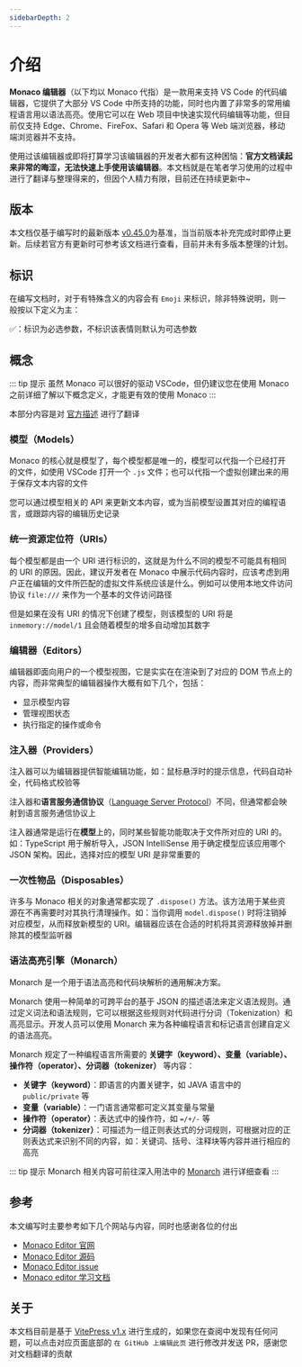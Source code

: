 ```yaml
---
sidebarDepth: 2
---
```


# 介绍

**Monaco 编辑器**（以下均以 Monaco 代指）是一款用来支持 VS Code 的代码编辑器，它提供了大部分 VS Code 中所支持的功能，同时也内置了非常多的常用编程语言用以语法高亮。使用它可以在 Web 项目中快速实现代码编辑等功能，但目前仅支持 Edge、Chrome、FireFox、Safari 和 Opera 等 Web 端浏览器，移动端浏览器并不支持。

使用过该编辑器或即将打算学习该编辑器的开发者大都有这种困恼：**官方文档读起来非常的晦涩，无法快速上手使用该编辑器**。本文档就是在笔者学习使用的过程中进行了翻译与整理得来的，但因个人精力有限，目前还在持续更新中~

## 版本

本文档仅基于编写时的最新版本 [v0.45.0][]为基准，当当前版本补充完成时即停止更新。后续若官方有更新时可参考该文档进行查看，目前并未有多版本整理的计划。

## 标识

在编写文档时，对于有特殊含义的内容会有 `Emoji` 来标识，除非特殊说明，则一般按以下定义为主：

:white_check_mark:：标识为必选参数，不标识该表情则默认为可选参数

## 概念

::: tip 提示
虽然 Monaco 可以很好的驱动 VSCode，但仍建议您在使用 Monaco 之前详细了解以下概念定义，才能更有效的使用 Monaco
::: 

本部分内容是对 [官方描述][] 进行了翻译

### 模型（Models）

Monaco 的核心就是模型了，每个模型都是唯一的，模型可以代指一个已经打开的文件，如使用 VSCode 打开一个 `.js` 文件；也可以代指一个虚拟创建出来的用于保存文本内容的文件

您可以通过模型相关的 API 来更新文本内容，或为当前模型设置其对应的编程语言，或跟踪内容的编辑历史记录

### 统一资源定位符（URIs）

每个模型都是由一个 URI 进行标识的，这就是为什么不同的模型不可能具有相同的 URI 的原因。因此，建议开发者在 Monaco 中展示代码内容时，应该考虑到用户正在编辑的文件所匹配的虚拟文件系统应该是什么。例如可以使用本地文件访问协议 `file:///` 来作为一个基本的文件访问路径

但是如果在没有 URI 的情况下创建了模型，则该模型的 URI 将是 `inmemory://model/1` 且会随着模型的增多自动增加其数字

### 编辑器（Editors）

编辑器即面向用户的一个模型视图，它是实实在在渲染到了对应的 DOM 节点上的内容，而非常典型的编辑器操作大概有如下几个，包括：
- 显示模型内容
- 管理视图状态
- 执行指定的操作或命令

### 注入器（Providers）

注入器可以为编辑器提供智能编辑功能，如：鼠标悬浮时的提示信息，代码自动补全，代码格式校验等

注入器和**语言服务通信协议**（[Language Server Protocol][]）不同，但通常都会映射到语言服务通信协议上

注入器通常是运行在**模型**上的，同时某些智能功能取决于文件所对应的 URI 的。如：TypeScript 用于解析导入，JSON IntelliSense 用于确定模型应该应用哪个 JSON 架构。因此，选择对应的模型 URI 是非常重要的

### 一次性物品（Disposables）

许多与 Monaco 相关的对象通常都实现了 `.dispose()` 方法。该方法用于某些资源在不再需要时对其执行清理操作。如：当你调用 `model.dispose()` 时将注销掉对应模型，从而释放新模型的 URI。编辑器应该在合适的时机将其资源释放掉并删除其的模型监听器

### 语法高亮引擎（Monarch）

Monarch 是一个用于语法高亮和代码块解析的通用解决方案。

Monarch 使用一种简单的可跨平台的基于 JSON 的描述语法来定义语法规则。通过定义词法和语法规则，它可以根据这些规则对代码进行分词（Tokenization）和高亮显示。开发人员可以使用 Monarch 来为各种编程语言和标记语言创建自定义的语法高亮。

Monarch 规定了一种编程语言所需要的 **关键字（keyword）、变量（variable）、操作符（operator）、分词器（tokenizer）** 等内容：
- **关键字（keyword）**：即语言的内置关键字，如 JAVA 语言中的 `public/private` 等
- **变量（variable）**：一门语言通常都可定义其变量与常量
- **操作符（operator）**：表达式中的操作符，如 `=/+/-` 等
- **分词器（tokenizer）**：可描述为一组正则表达式的分词规则，可根据对应的正则表达式来识别不同的内容，如：关键词、括号、注释块等内容并进行相应的高亮

::: tip 提示
Monarch 相关内容可前往深入用法中的 [Monarch][] 进行详细查看
:::

## 参考

本文编写时主要参考如下几个网站与内容，同时也感谢各位的付出
- [Monaco Editor 官网][]
- [Monaco Editor 源码][]
- [Monaco Editor issue][]
- [Monaco editor 学习文档][]

## 关于

本文档目前是基于 [VitePress v1.x][] 进行生成的，如果您在查阅中发现有任何问题，可以点击对应页面底部的 `在 GitHub 上编辑此页` 进行修改并发送 PR，感谢您对文档翻译的贡献

[v0.45.0]: https://www.npmjs.com/package/monaco-editor/v/0.45.0
[官方描述]: https://github.com/microsoft/monaco-editor?tab=readme-ov-file#concepts
[Language Server Protocol]: https://microsoft.github.io/language-server-protocol/
[Monaco Editor 官网]: https://microsoft.github.io/monaco-editor/
[Monaco Editor 源码]: https://github.com/microsoft/monaco-editor
[Monaco Editor issue]: https://github.com/microsoft/monaco-editor/issues
[Monaco editor 学习文档]: http://aydk.site/
[Monarch]: /guide/Monarch
[VitePress v1.x]: https://vitepress.dev/zh/